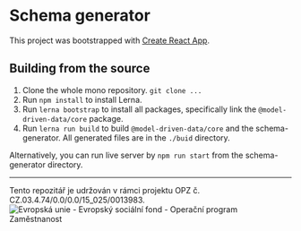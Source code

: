 Schema generator
================

This project was bootstrapped with [Create React App](https://github.com/facebook/create-react-app).

## Building from the source

1. Clone the whole mono repository. `git clone ...`
2. Run `npm install` to install Lerna.
3. Run `lerna bootstrap` to install all packages, specifically link the `@model-driven-data/core` package.
4. Run `lerna run build` to build `@model-driven-data/core` and the schema-generator. All generated files are in the `./buid` directory.

Alternatively, you can run live server by `npm run start` from the schema-generator directory.
   
---

Tento repozitář je udržován v rámci projektu OPZ č. CZ.03.4.74/0.0/0.0/15_025/0013983.
![Evropská unie - Evropský sociální fond - Operační program Zaměstnanost](https://data.gov.cz/images/ozp_logo_cz.jpg)
